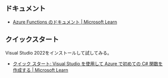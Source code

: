 ## ドキュメント

* [Azure Functions のドキュメント \| Microsoft Learn](https://learn.microsoft.com/ja-jp/azure/azure-functions/)

## クイックスタート

Visual Studio 2022をインストールして試してみる。

* [クイック スタート: Visual Studio を使用して Azure で初めての C\# 関数を作成する \| Microsoft Learn](https://learn.microsoft.com/ja-jp/azure/azure-functions/functions-create-your-first-function-visual-studio?tabs=in-process)

